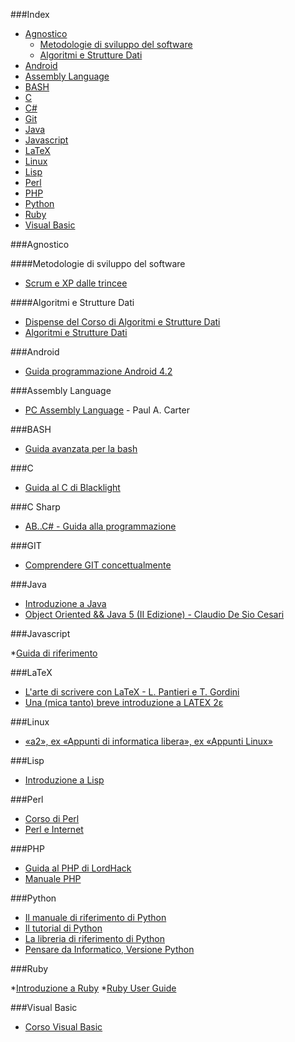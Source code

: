 ###Index
* [Agnostico](#agnostico)
    * [Metodologie di sviluppo del software](#metodologie-di-sviluppo-del-software)
    * [Algoritmi e Strutture Dati](#algoritmi-e-strutture-dati)
* [Android](#android)
* [Assembly Language](#assembly-language)
* [BASH](#bash)
* [C](#c)
* [C#](#c-sharp)
* [Git](#git)
* [Java](#java)
* [Javascript](#javascript)
* [LaTeX](#latex)
* [Linux](#linux)
* [Lisp](#lisp)
* [Perl](#perl)
* [PHP](#php)
* [Python](#python)
* [Ruby](#ruby)
* [Visual Basic](#visual-basic)


###Agnostico

####Metodologie di sviluppo del software

* [Scrum e XP dalle trincee](http://www.open-ware.org/ita/news/kniberg1.htm)

####Algoritmi e Strutture Dati

* [Dispense del Corso di Algoritmi e Strutture Dati](http://www.dmi.unict.it/nicosia/lectures/programmazione-scientifica/algo.pdf)
* [Algoritmi e Strutture Dati](http://homes.di.unimi.it/~bertoni/Algoritmi%20e%20Strutture%20Dati.pdf)

###Android

* [Guida programmazione Android 4.2](http://www.sprik.it/guida/Android4_2.pdf)


###Assembly Language

* [PC Assembly Language](http://drpaulcarter.com/pcasm/) - Paul A. Carter


###BASH

* [Guida avanzata per la bash](http://www.dmi.unict.it/diraimondo/web/wp-content/uploads/classes/so/mirror-stuff/abs-guide.pdf)


###C

* [Guida al C di Blacklight](http://blacklight.gotdns.org/guidac.pdf)


###C Sharp

* [AB..C# - Guida alla programmazione](http://www.youblisher.com/files/publications/4/21542/pdf.pdf)


###GIT

* [Comprendere GIT concettualmente](http://www.linuxtrent.it/sites/default/files/Comprendere%20Git%20concettualmente%20-%20Marco%20Ciampa%20-%20r1.pdf)


###Java

* [Introduzione a Java](http://www.ateneonline.it/hyperbook/j_book/java2.htm)
* [Object Oriented && Java 5 (II Edizione) - Claudio De Sio Cesari](http://www.claudiodesio.com/download/oo_&&_java_5.zip)


###Javascript

*[Guida di riferimento](http://www.econ.uniurb.it/laerte/Reti_Internet_1/materiale/JavaScript.pdf)


###LaTeX

* [L'arte di scrivere con LaTeX - L. Pantieri e T. Gordini](http://www.lorenzopantieri.net/LaTeX_files/ArteLaTeX.pdf)
* [Una (mica tanto) breve introduzione a LATEX 2ε](http://www.ctan.org/tex-archive/info/lshort/italian)

###Linux

* [«a2», ex «Appunti di informatica libera», ex «Appunti Linux»](http://archive.org/download/AppuntiDiInformaticaLibera/)


###Lisp

* [Introduzione a Lisp](http://www.matteolucarelli.net/lisp/lispintro.pdf)


###Perl

* [Corso di Perl](http://www.perl.it/documenti/articoli/mb_corso_perl/mb_corso_perl.pdf)
* [Perl e Internet](http://www.ateneonline.it/hyperbook/p_book/perl2.htm)


###PHP

* [Guida al PHP di LordHack](http://www.lordhack.altervista.org/brdp.pdf)
* [Manuale PHP](http://francescomuscolo.altervista.org/manuale_PHP.pdf)


###Python

* [Il manuale di riferimento di Python](http://docs.python.it/html/ref/)
* [Il tutorial di Python](http://docs.python.it/html/tut/)
* [La libreria di riferimento di Python](http://docs.python.it/html/lib/)
* [Pensare da Informatico, Versione Python](http://www.python.it/doc/Howtothink/Howtothink-html-it/index.htm)


###Ruby

*[Introduzione a Ruby](http://tesi.cab.unipd.it/22937/1/Tesina_-_Introduzione_a_Ruby.pdf)
*[Ruby User Guide](http://ruby-it.org/rug_it.zip)


###Visual Basic

* [Corso Visual Basic](http://www.webalice.it/kindofapple/corsovb.pdf)
